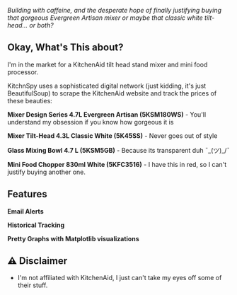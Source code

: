 *Building  with caffeine, and the desperate hope of finally justifying buying that gorgeous Evergreen Artisan mixer or maybe that classic white tilt-head... or both?*

## Okay, What's This about?

I'm in the market for a KitchenAid tilt head stand mixer and mini food processor.

KitchnSpy uses a sophisticated digital network (just kidding, it's just BeautifulSoup) to scrape the KitchenAid website and track the prices of these beauties:

**Mixer Design Series 4.7L Evergreen Artisan (5KSM180WS)** - You'll understand my obsession if you know how gorgeous it is

**Mixer Tilt-Head 4.3L Classic White (5K45SS)** - Never goes out of style

**Glass Mixing Bowl 4.7 L (5KSM5GB)** - Because its transparent duh ¯\_(ツ)_/¯

**Mini Food Chopper 830ml White (5KFC3516)** - I have this in red, so I can't justify buying another one.


## Features 

**Email Alerts**

**Historical Tracking**

**Pretty Graphs with Matplotlib visualizations**


## ⚠️ Disclaimer

* I'm not affiliated with KitchenAid, I just can't take my eyes off some of their stuff.




